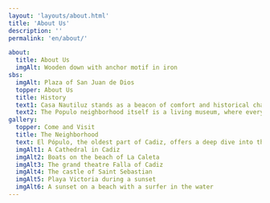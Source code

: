 ```yaml
---
layout: 'layouts/about.html'
title: 'About Us'
description: ''
permalink: 'en/about/'

about:
  title: About Us
  imgAlt: Wooden down with anchor motif in iron
sbs:
  imgAlt: Plaza of San Juan de Dios
  topper: About Us
  title: History
  text1: Casa Nautiluz stands as a beacon of comfort and historical charm in the heart of Cadiz's oldest neighborhood, El Populo. This guesthouse, celebrated for its prime location and highly rated accommodations, offers a unique blend of modern amenities and a deeply rooted sense of place. Nestled within the winding streets of El Populo, Casa Nautiluz is just steps away from the city's most venerable landmarks, including Cadiz Cathedral and the ancient city walls that whisper tales of founders and centuries of maritime significance.
  text2: The Populo neighborhood itself is a living museum, where every corner tells a story of conquests, trade, and cultural exchanges. It's among the first areas to be fortified when Cadiz began its transformation into a pivotal naval base in the ancient world. The narrow, labyrinthine streets of El Populo are flanked by buildings that date back to the Middle Ages, offering a picturesque backdrop that contrasts beautifully with the modern comforts provided by Casa Nautiluz.
gallery:
  topper: Come and Visit
  title: The Neighborhood
  text: El Pópulo, the oldest part of Cadiz, offers a deep dive into the city's rich historical and cultural tapestry. Dating back to the 13th century, this neighborhood is recognized as the medieval heart of Cadiz, nestled between the Town Hall and the Cathedral. Its three ancient arches - Arco de la Rosa, Arco del Pópulo, and Arco de los Blancos - stand as gateways to this historic quarter, each telling a story of the area's past and its significance over the centuries.
  imgAlt1: A Cathedral in Cadiz
  imgAlt2: Boats on the beach of La Caleta
  imgAlt3: The grand theatre Falla of Cadiz
  imgAlt4: The castle of Saint Sebastian
  imgAlt5: Playa Victoria during a sunset
  imgAlt6: A sunset on a beach with a surfer in the water
---
```

